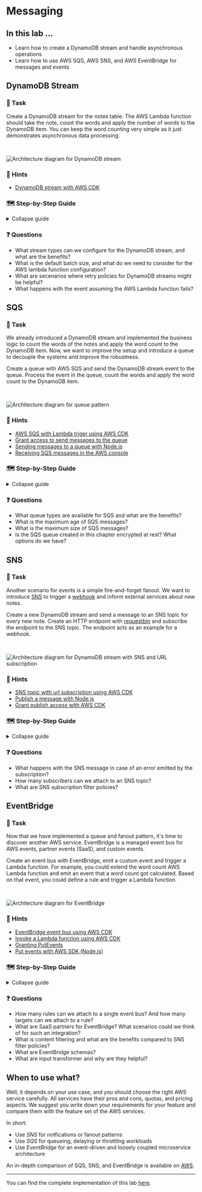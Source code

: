# Messaging

## In this lab …

- Learn how to create a DynamoDB stream and handle asynchronous operations
- Learn how to use AWS SQS, AWS SNS, and AWS EventBridge for messages and events

## DynamoDB Stream

### 📝 Task

Create a DynamoDB stream for the notes table. The AWS Lambda function should take the note, count the words and apply the number of words to the DynamoDB item. You can keep the word counting very simple as it just demonstrates asynchronous data processing.

<br />

![Architecture diagram for DynamoDB stream](/media/messaging/stream.drawio.svg)

### 🔎 Hints

- [DynamoDB stream with AWS CDK](https://docs.aws.amazon.com/cdk/api/latest/docs/aws-lambda-event-sources-readme.html#dynamodb-streams)

### 🗺  Step-by-Step Guide

<details>
<summary>Collapse guide</summary>

1. Extend the `.projenrc.js` configuration to add new CDK dependencies:
   ```js
   const project = new AwsCdkTypeScriptApp({
     // …
     cdkDependencies: [
       // …
       '@aws-cdk/aws-lambda',
       '@aws-cdk/aws-lambda-event-sources',
     ],
     // …
   });
   ```
1. Extend the CloudFormation stack in `./src/main.ts` file:
   ```typescript
   // … (more imports from previous labs)
   import * as lambda from '@aws-cdk/aws-lambda';
   import * as lambdaEventSources from '@aws-cdk/aws-lambda-event-sources';

   export class MyStack extends Stack {
     constructor(scope: Construct, id: string, props: StackProps = {}) {
       super(scope, id, props);

       const notesTable = new dynamodb.Table(this, 'notes-table', {
         partitionKey: { name: 'id', type: dynamodb.AttributeType.STRING },
         stream: dynamodb.StreamViewType.NEW_IMAGE,
       });

       const wordCount = new lambdaNodeJs.NodejsFunction(this, 'word-count', {
         environment: {
           TABLE_NAME: notesTable.tableName,
         },
       });
       wordCount.addEventSource(new lambdaEventSources.DynamoEventSource(notesTable, {
         startingPosition: lambda.StartingPosition.TRIM_HORIZON,
         retryAttempts: 0,
       }));
       notesTable.grant(wordCount, 'dynamodb:UpdateItem');

       // … (more resources from previous labs)
     }
   }
   ```
1. Create a new file for the AWS lambda function:
   ```bash
   touch src/main.word-count.ts
   ```
1. Implement the AWS lambda function:
   ```typescript
   import * as AWS from 'aws-sdk';

   export const handler = async (event: AWSLambda.DynamoDBStreamEvent) => {
     const DB = new AWS.DynamoDB.DocumentClient();

     for (const record of event.Records) {
       if (record.eventName !== 'INSERT' || !record.dynamodb || !record.dynamodb.NewImage) {
         return;
       }

       const id = record.dynamodb.Keys?.id.S;
       const newImage = record.dynamodb.NewImage;
       const content = newImage.content?.S;
       const wordCount = content?.split(' ').length;

       await DB.update({
         Key: {
           id,
         },
         AttributeUpdates: {
           wordCount: {
             Value: wordCount,
           },
         },
         TableName: process.env.TABLE_NAME!,
       }).promise();
     }
   };
   ```
1. Deploy the CloudFormation stack:
   ```
   npm run deploy
   ```
1. Make a HTTP request:
   ```bash
   curl -X POST https://XXXXXX.execute-api.eu-central-1.amazonaws.com/notes --data '{ "title": "Count me", "content": "Lorem ipsum dolor sit amet, consectetur adipiscing elit. Nulla vitae." }' -H 'Content-Type: application/json' -i
   ```
1. Go to the [DynamoDB console](https://console.aws.amazon.com/dynamodbv2) and check the word count.

</details>

### ❓ Questions

- What stream types can we configure for the DynamoDB stream, and what are the benefits?
- What is the default batch size, and what do we need to consider for the AWS lambda function configuration?
- What are secenarios where retry policies for DynamoDB streams might be helpful? 
- What happens with the event assuming the AWS Lambda function fails?

## SQS

### 📝 Task

We already introduced a DynamoDB stream and implemented the business logic to count the words of the notes and apply the word count to the DynamoDB item. Now, we want to improve the setup and introduce a queue to decouple the systems and improve the robustness.

Create a queue with AWS SQS and send the DynamoDB stream event to the queue. Process the event in the queue, count the words and apply the word count to the DynamoDB item.

<br />

![Architecture diagram for queue pattern](/media/messaging/sqs.drawio.svg)

### 🔎 Hints

- [AWS SQS with Lambda triger using AWS CDK](https://docs.aws.amazon.com/cdk/api/latest/docs/aws-lambda-event-sources-readme.html#sqs)
- [Grant access to send messages to the queue](https://docs.aws.amazon.com/cdk/api/latest/docs/@aws-cdk_aws-sqs.Queue.html#grantwbrsendwbrmessagesgrantee) 
- [Sending messages to a queue with Node.js](https://docs.aws.amazon.com/sdk-for-javascript/v2/developer-guide/sqs-examples-send-receive-messages.html#sqs-examples-send-receive-messages-sending)
- [Receiving SQS messages in the AWS console](https://docs.aws.amazon.com/AWSSimpleQueueService/latest/SQSDeveloperGuide/sqs-using-receive-delete-message.html)

### 🗺  Step-by-Step Guide

<details>
<summary>Collapse guide</summary>

1. Extend the list of CDK dependencies in the `.projenrc.js` configuration:
   ```js
   // …
   const project = new AwsCdkTypeScriptApp({
     // …
     cdkDependencies: [
       // …
       '@aws-cdk/aws-sqs',
     ],
     // …
   });
   ```
1. Run `npm run projen` to install the new dependencies and re-generate the auto-generated files.
1. Extend the CloudFormation stack in the `./src/main.ts` file to introduce the queue and send the DynamoDB event to the queue:
   ```ts
     // … (more imports from previous labs)
   import * as sqs from '@aws-cdk/aws-sqs';

   export class MyStack extends Stack {
     constructor(scope: Construct, id: string, props: StackProps = {}) {
       super(scope, id, props);
       const queue = new sqs.Queue(this, 'queue');
       const queueFunction = new lambdaNodeJs.NodejsFunction(this, 'stream', {
         environment: {
           QUEUE_URL: queue.queueUrl,
         }
       });
       queueFunction.addEventSource(new lambdaEventSources.DynamoEventSource(notesTable, {
         startingPosition: lambda.StartingPosition.TRIM_HORIZON,
         retryAttempts: 0,
       }));
       queue.grantSendMessages(queueFunction);
     
       // … (more resources from previous labs)
     }
   }
   ```
1. Create a new file:
   ```bash
   touch src/main.stream.ts
   ```
1. Implement the AWS Lambda function:
   ```ts
   import * as AWS from 'aws-sdk';

   export const handler = async (event: AWSLambda.DynamoDBStreamEvent) => {
     const sqs = new AWS.SQS({apiVersion: '2012-11-05'});

     for (const record of event.Records) {
       if (record.eventName !== 'INSERT' || !record.dynamodb) {
         return;
       }

       const id = record.dynamodb.Keys?.id.S;
       const message = {
         noteId: id,
       }
     
       await sqs.sendMessage({
         MessageBody: JSON.stringify(message),
         QueueUrl: process.env.QUEUE_URL!,
       }).promise();
     }
   };
   ```
1. Deploy the changes:
   ```bash
   npm run deploy
   ```
1. Create a new note:
   ```bash
   curl -X POST https://XXXXXX.execute-api.eu-central-1.amazonaws.com/notes --data '{ "title": "Hello World", "content": "some text" }' -H 'Content-Type: application/json' -i
   ```
1. Check out the [AWS SQS console](https://console.aws.amazon.com/sqs/). You sould see a message in the queue.
1. Update the `word-count` AWS Lambda function to process the SQS message, so first in the CloudFormation stack:
   ```ts
   export class MyStack extends Stack {
     constructor(scope: Construct, id: string, props: StackProps = {}) {
       super(scope, id, props);
       
       const wordCount = new lambdaNodeJs.NodejsFunction(this, 'word-count', {
         environment: {
           TABLE_NAME: notesTable.tableName,
         },
       });
       wordCount.addEventSource(new lambdaEventSources.SqsEventSource(queue));

       notesTable.grant(wordCount, 'dynamodb:GetItem', 'dynamodb:UpdateItem');
       // … (more resources from previous labs)
     }
   }
   ```
1. And the AWS Lambda implementation, so `./src/main.word-count.ts`:
   ```ts
   import * as AWS from 'aws-sdk';

   export const handler = async (event: AWSLambda.SQSEvent) => {
     const DB = new AWS.DynamoDB.DocumentClient();
     const tableName = process.env.TABLE_NAME!;

     for (const record of event.Records) {
       const body = JSON.parse(record.body);
       const id = body.noteId;
       const note = await DB.get({
         TableName: tableName,
         Key: {
           id: body.noteId,
         },
       }).promise();

       if (!note.Item) {
         return;
       }

       const content = note.Item.content;
       const wordCount = content.split(' ').length;

       await DB.update({
         Key: {
           id,
         },
         AttributeUpdates: {
           wordCount: {
             Value: wordCount,
           },
         },
         TableName: tableName,
       }).promise();
     }
   };
   ```
1. Deploy the latest changes:
   ```ts
   npm run deploy
   ```
1. After the deployment, the AWS Lambda function starts processing the messages in the queue and applies the word count to the DynamoDB items. Feel free to create more notes and observe the system.

</details>

### ❓ Questions

- What queue types are available for SQS and what are the benefits?
- What is the maximum age of SQS messages?
- What is the maximum size of SQS messages?
- Is the SQS queue created in this chapter encrypted at rest? What options do we have?

## SNS

### 📝 Task

Another scenario for events is a simple fire-and-forget fanout. We want to introduce [SNS](https://aws.amazon.com/sns/) to trigger a [webhook](https://en.wikipedia.org/wiki/Webhook) and inform external services about new notes. 

Create a new DynamoDB stream and send a message to an SNS topic for every new note. Create an HTTP endpoint with [requestbin](requestbin.com) and subscribe the endpoint to the SNS topic. The endpoint acts as an example for a webhook.

<br />

![Architecture diagram for DynamoDB stream with SNS and URL subscription](/media/messaging/sns.drawio.svg)

### 🔎 Hints

- [SNS topic with url subscription using AWS CDK](https://docs.aws.amazon.com/cdk/api/latest/docs/aws-sns-readme.html#subscriptions)
- [Publish a message with Node.js](https://docs.aws.amazon.com/sdk-for-javascript/v2/developer-guide/sns-examples-publishing-messages.html#sns-examples-publishing-text-messages)
- [Grant publish access with AWS CDK](https://docs.aws.amazon.com/cdk/api/latest/docs/@aws-cdk_aws-sns.Topic.html#grantwbrpublishgrantee)

### 🗺  Step-by-Step Guide

<details>
<summary>Collapse guide</summary>

1. Extend the list of CDK dependencies in the `.projenrc.js` configuration:
   ```js
   // …
   const project = new AwsCdkTypeScriptApp({
     // …
     cdkDependencies: [
       // …
       '@aws-cdk/aws-sns',
       '@aws-cdk/aws-sns-subscriptions'
     ],
     // …
   });
   ```
1. Run `npm run projen` to install the new dependencies and re-generate the auto-generated files.
1. Create a public endpoint with [requestbin](https://requestbin.com/r) and copy the endpoint url.
1. Extend the CloudFormation stack in `./src/main.ts` file. Don't forget to replace **YOUR_REQUESTBIN_ENDPOINT** with your endpoint.
   ```ts
   // … (more imports from previous labs)
   import * as sns from '@aws-cdk/aws-sns';
   import * as subscriptions from '@aws-cdk/aws-sns-subscriptions';

   export class MyStack extends Stack {
     constructor(scope: Construct, id: string, props: StackProps = {}) {
       super(scope, id, props);

       const topic = new sns.Topic(this, 'webhook-topic');
       topic.addSubscription(new subscriptions.UrlSubscription('YOUR_REQUESTBIN_ENDPOINT'));
       
       const snsFunction = new lambdaNodeJs.NodejsFunction(this, 'sns', {
         environment: {
           TOPIC_ARN: topic.topicArn,
         }
       });
       snsFunction.addEventSource(new lambdaEventSources.DynamoEventSource(notesTable, {
         startingPosition: lambda.StartingPosition.TRIM_HORIZON,
       }));
       topic.grantPublish(snsFunction);

       // … (more resources from previous labs)
     }
   }
   ```
1. Create a new file:
   ```bash
   touch src/main.sns.ts
   ```
1. Implement the AWS Lambda function:
   ```ts
   import * as AWS from 'aws-sdk';

   export const handler = async (event: AWSLambda.DynamoDBStreamEvent) => {
     const sns = new AWS.SNS({apiVersion: '2010-03-31'});
     const topicArn = process.env.TOPIC_ARN;

     for (const record of event.Records) {
       if (record.eventName !== 'INSERT' || !record.dynamodb) {
         return;
       }

       const id = record.dynamodb.Keys?.id.S;
       const content = record.dynamodb.NewImage?.content.S;
       const title = record.dynamodb.NewImage?.title.S;

       const message = {
         id,
         content,
         title,
       }
     
       await sns.publish({
         Message: JSON.stringify(message),
         TopicArn: topicArn,
       }).promise()
     }
   };
   ```
1. Deploy the changes:
   ```bash
   npm run deploy
   ```
1. Go to requestbin. You should see the first request coming in. With the first request, we basically need to accept the subscription to receive further events. In the post body, you should find a **SubscribeURL**. Copy the URL and open it in a new tab. The subscription is now confirmed.
1. Create a new note:
   ```bash
   curl -X POST https://XXXXXX.execute-api.eu-central-1.amazonaws.com/notes --data '{ "title": "Hello World", "content": "some text" }' -H 'Content-Type: application/json' -i
   ```
1. Go to requestbin again. You should see another request with the note we just created.

</details>

### ❓ Questions

- What happens with the SNS message in case of an error emitted by the subscription?
- How many subscribers can we attach to an SNS topic?
- What are SNS subscription filter policies?

## EventBridge

### 📝 Task

Now that we have implemented a queue and fanout pattern, it's time to discover another AWS service. EventBridge is a managed event bus for AWS events, partner events (SaaS), and custom events.

Create an event bus with EventBridge, emit a custom event and trigger a Lambda function. For example, you could extend the word count AWS Lambda function and emit an event that a word count got calculated. Based on that event, you could define a rule and trigger a Lambda function. 

<br />

![Architecture diagram for EventBridge](/media/messaging/eventbridge.drawio.svg)

### 🔎 Hints

- [EventBridge event bus using AWS CDK](https://docs.aws.amazon.com/cdk/api/latest/docs/@aws-cdk_aws-events.EventBus.html)
- [Invoke a Lambda function using AWS CDK](https://docs.aws.amazon.com/cdk/api/latest/docs/aws-events-targets-readme.html#invoke-a-lambda-function)
- [Granting PutEvents](https://docs.aws.amazon.com/cdk/api/latest/docs/aws-events-readme.html#granting-putevents-to-an-existing-eventbus)
- [Put events with AWS SDK (Node.js)](https://docs.aws.amazon.com/AWSJavaScriptSDK/latest/AWS/EventBridge.html#putEvents-property)

### 🗺  Step-by-Step Guide

<details>
<summary>Collapse guide</summary>

1. Extend the list of CDK dependencies in the `.projenrc.js` configuration:
   ```js
   // …
   const project = new AwsCdkTypeScriptApp({
     // …
     cdkDependencies: [
       // …
       '@aws-cdk/aws-events',
       '@aws-cdk/aws-events-targets'
     ],
     // …
   });
   ```
1. Run `npm run projen` to install the new dependencies and re-generate the auto-generated files.
1. Extend the CloudFormation stack in `./src/main.ts` file:
   ```ts
   // … (more imports from previous labs)
   import * as events from '@aws-cdk/aws-events';
   import * as targets from '@aws-cdk/aws-events-targets';

   export class MyStack extends Stack {
     constructor(scope: Construct, id: string, props: StackProps = {}) {
       super(scope, id, props);

       // EventBridge
       const bus = new events.EventBus(this, 'bus');
       
       const rule = new events.Rule(this, 'rule', {
         eventPattern: {
           source: ['custom.notes'],
           detail: {
             wordCount: [ 
               { 
                 numeric: [ '>', 10 ],
               },
             ],
           },
         },
         eventBus: bus
       });
       
       const eventBusFunction = new lambdaNodeJs.NodejsFunction(this, 'event-bus');
       rule.addTarget(new targets.LambdaFunction(eventBusFunction));

       // Extend the word count lambda function
       const wordCount = new lambdaNodeJs.NodejsFunction(this, 'word-count', {
         environment: {
           TABLE_NAME: notesTable.tableName,
           EVENT_BUS_NAME: bus.eventBusName,
         },
       });
       bus.grantPutEventsTo(wordCount);

       // … (more resources from previous labs)
     }
   }
   ```
1. Extend the word count lambda function, so `src/main.word-count.ts`:
   ```ts
   import * as AWS from 'aws-sdk';

   export const handler = async (event: AWSLambda.SQSEvent) => {
     const eventbridge = new AWS.EventBridge();

     const tableName = process.env.TABLE_NAME!;

     for (const record of event.Records) {
       // … code to calculate the word count
       
       await eventbridge.putEvents({
         Entries: [
           {
             Detail: JSON.stringify({
               id,
               wordCount,
               eventName: 'wordCountCreated'
             }),
             DetailType: 'NotesApi',
             EventBusName: process.env.EVENT_BUS_NAME,
             Source: 'custom.notes',
             Time: new Date(),
           },
         ]
       }).promise();
     }
   };
   ```
1. Create a new file:
   ```bash
   touch src/main.event-bus.ts
   ```
1. Implement the AWS Lambda function:
   ```ts
   export const handler = async (event: AWSLambda.EventBridgeEvent<any, any>) => {
     // Just log the event
     console.log(event);
   };
   ```
1. Deploy the changes:
   ```bash
   npm run deploy
   ```
1. Create a new note:
   ```bash
   curl -X POST https://XXXXXX.execute-api.eu-central-1.amazonaws.com/notes --data '{ "title": "Hello World", "content": "some text" }' -H 'Content-Type: application/json' -i
   ```
1. Go to the [AWS Lambda console](https://console.aws.amazon.com/lambda) and check out the logs of the event bus function. You should see the custom event. 

</details>

### ❓ Questions

- How many rules can we attach to a single event bus? And how many targets can we attach to a rule?
- What are SaaS partners for EventBridge? What scenarios could we think of for such an integration?
- What is content filtering and what are the benefits compared to SNS filter policies?
- What are EventBridge schemas?
- What are input transformer and why are they helpful?


## When to use what?

Well, it depends on your use case, and you should choose the right AWS service carefully. All services have their pros and cons, quotas, and pricing aspects. We suggest you write down your requirements for your feature and compare them with the feature set of the AWS services.

In short:
- Use _SNS_ for notfications or fanout patterns
- Use _SQS_ for queueing, delaying or throttling workloads
- Use _EventBridge_ for an event-driven and loosely coupled microservice architecture

An in-depth comparison of SQS, SNS, and EventBridge is available on [AWS](https://aws.amazon.com/blogs/compute/choosing-between-messaging-services-for-serverless-applications/).

---

You can find the complete implementation of this lab [here](https://github.com/superluminar-io/serverless-workshop/tree/main/packages/lab4).
